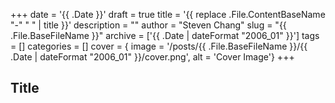 +++
date = '{{ .Date }}'
draft = true
title = '{{ replace .File.ContentBaseName "-" " " | title }}'
description = ""
author = "Steven Chang"
slug = "{{ .File.BaseFileName }}"
archive = ['{{ .Date | dateFormat "2006_01" }}']
tags = []
categories = []
cover = { image = '/posts/{{ .File.BaseFileName }}/{{ .Date | dateFormat "2006_01" }}/cover.png', alt = 'Cover Image'}
+++

## Title